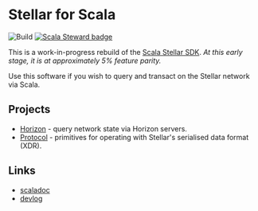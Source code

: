 # Stellar for Scala

![Build](https://github.com/Synesso/scala-stellar/workflows/Build/badge.svg?branch=master)
[![Scala Steward badge](https://img.shields.io/badge/helping-grey.svg?style=flat&logo=data:image/png;base64,iVBORw0KGgoAAAANSUhEUgAAAA4AAAAQCAMAAAARSr4IAAAAVFBMVEUAAACHjojlOy5NWlrKzcYRKjGFjIbp293YycuLa3pYY2LSqql4f3pCUFTgSjNodYRmcXUsPD/NTTbjRS+2jomhgnzNc223cGvZS0HaSD0XLjbaSjElhIr+AAAAAXRSTlMAQObYZgAAAHlJREFUCNdNyosOwyAIhWHAQS1Vt7a77/3fcxxdmv0xwmckutAR1nkm4ggbyEcg/wWmlGLDAA3oL50xi6fk5ffZ3E2E3QfZDCcCN2YtbEWZt+Drc6u6rlqv7Uk0LdKqqr5rk2UCRXOk0vmQKGfc94nOJyQjouF9H/wCc9gECEYfONoAAAAASUVORK5CYII=)](https://scala-steward.org)

This is a work-in-progress rebuild of the [Scala Stellar SDK](https://github.com/Synesso/scala-stellar-sdk/).
_At this early stage, it is at approximately 5% feature parity._

Use this software if you wish to query and transact on the Stellar network via Scala.

## Projects

* [Horizon](horizon) - query network state via Horizon servers.
* [Protocol](protocol) - primitives for operating with Stellar's serialised data format (XDR).

## Links

* [scaladoc](https://synesso.github.io/scala-stellar/api/)
* [devlog](https://dev.to/jemmawson)

